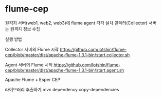 flume-cep
=========

원격지 서버(web1, web2, web3)에 flume agent 각각 설치
콜렉터(Collector) 서버는 원격지 정보 수집

실행 방법

Collector 서버의 Flume 시작
https://github.com/lotshin/flume-cep/blob/master/dist/apache-flume-1.3.1-bin/start.collector.sh

Agent 서버의 Flume 시작
https://github.com/lotshin/flume-cep/blob/master/dist/apache-flume-1.3.1-bin/start.agent.sh


Apache Flume + Esper CEP

라이브러리 추출하기
mvn dependency:copy-dependencies
